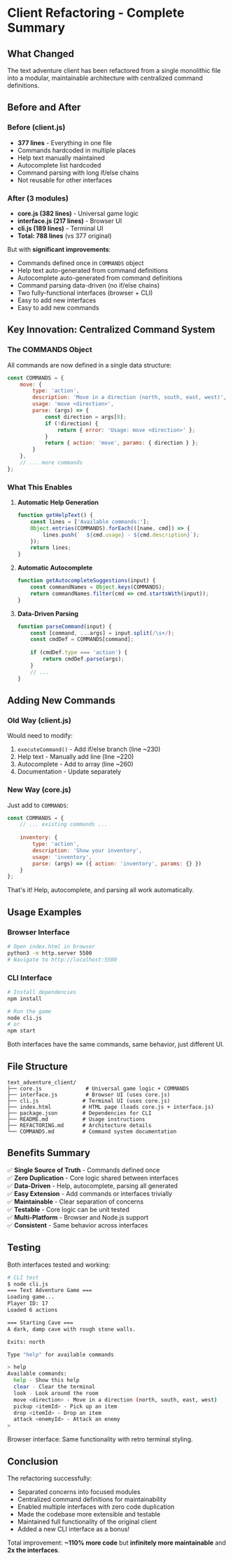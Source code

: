 # Client Refactoring - Complete Summary

## What Changed

The text adventure client has been refactored from a single monolithic file into a modular, maintainable architecture with centralized command definitions.

## Before and After

### Before (client.js)
- **377 lines** - Everything in one file
- Commands hardcoded in multiple places
- Help text manually maintained
- Autocomplete list hardcoded
- Command parsing with long if/else chains
- Not reusable for other interfaces

### After (3 modules)
- **core.js (382 lines)** - Universal game logic
- **interface.js (217 lines)** - Browser UI
- **cli.js (189 lines)** - Terminal UI
- **Total: 788 lines** (vs 377 original)

But with **significant improvements**:
- Commands defined once in `COMMANDS` object
- Help text auto-generated from command definitions
- Autocomplete auto-generated from command definitions
- Command parsing data-driven (no if/else chains)
- Two fully-functional interfaces (browser + CLI)
- Easy to add new interfaces
- Easy to add new commands

## Key Innovation: Centralized Command System

### The COMMANDS Object

All commands are now defined in a single data structure:

```javascript
const COMMANDS = {
    move: {
        type: 'action',
        description: 'Move in a direction (north, south, east, west)',
        usage: 'move <direction>',
        parse: (args) => {
            const direction = args[0];
            if (!direction) {
                return { error: 'Usage: move <direction>' };
            }
            return { action: 'move', params: { direction } };
        }
    },
    // ... more commands
};
```

### What This Enables

1. **Automatic Help Generation**
   ```javascript
   function getHelpText() {
       const lines = ['Available commands:'];
       Object.entries(COMMANDS).forEach(([name, cmd]) => {
           lines.push(`  ${cmd.usage} - ${cmd.description}`);
       });
       return lines;
   }
   ```

2. **Automatic Autocomplete**
   ```javascript
   function getAutocompleteSuggestions(input) {
       const commandNames = Object.keys(COMMANDS);
       return commandNames.filter(cmd => cmd.startsWith(input));
   }
   ```

3. **Data-Driven Parsing**
   ```javascript
   function parseCommand(input) {
       const [command, ...args] = input.split(/\s+/);
       const cmdDef = COMMANDS[command];
       
       if (cmdDef.type === 'action') {
           return cmdDef.parse(args);
       }
       // ...
   }
   ```

## Adding New Commands

### Old Way (client.js)
Would need to modify:
1. `executeCommand()` - Add if/else branch (line ~230)
2. Help text - Manually add line (line ~220)
3. Autocomplete - Add to array (line ~260)
4. Documentation - Update separately

### New Way (core.js)
Just add to `COMMANDS`:
```javascript
const COMMANDS = {
    // ... existing commands ...
    
    inventory: {
        type: 'action',
        description: 'Show your inventory',
        usage: 'inventory',
        parse: (args) => ({ action: 'inventory', params: {} })
    }
};
```

That's it! Help, autocomplete, and parsing all work automatically.

## Usage Examples

### Browser Interface
```bash
# Open index.html in browser
python3 -m http.server 5500
# Navigate to http://localhost:5500
```

### CLI Interface
```bash
# Install dependencies
npm install

# Run the game
node cli.js
# or
npm start
```

Both interfaces have the same commands, same behavior, just different UI.

## File Structure

```
text_adventure_client/
├── core.js              # Universal game logic + COMMANDS
├── interface.js         # Browser UI (uses core.js)
├── cli.js              # Terminal UI (uses core.js)
├── index.html          # HTML page (loads core.js + interface.js)
├── package.json        # Dependencies for CLI
├── README.md           # Usage instructions
├── REFACTORING.md      # Architecture details
└── COMMANDS.md         # Command system documentation
```

## Benefits Summary

✅ **Single Source of Truth** - Commands defined once  
✅ **Zero Duplication** - Core logic shared between interfaces  
✅ **Data-Driven** - Help, autocomplete, parsing all generated  
✅ **Easy Extension** - Add commands or interfaces trivially  
✅ **Maintainable** - Clear separation of concerns  
✅ **Testable** - Core logic can be unit tested  
✅ **Multi-Platform** - Browser and Node.js support  
✅ **Consistent** - Same behavior across interfaces  

## Testing

Both interfaces tested and working:

```bash
# CLI test
$ node cli.js
=== Text Adventure Game ===
Loading game...
Player ID: 17
Loaded 6 actions

=== Starting Cave ===
A dark, damp cave with rough stone walls.

Exits: north

Type "help" for available commands

> help
Available commands:
  help - Show this help
  clear - Clear the terminal
  look - Look around the room
  move <direction> - Move in a direction (north, south, east, west)
  pickup <itemId> - Pick up an item
  drop <itemId> - Drop an item
  attack <enemyId> - Attack an enemy
>
```

Browser interface: Same functionality with retro terminal styling.

## Conclusion

The refactoring successfully:
- Separated concerns into focused modules
- Centralized command definitions for maintainability
- Enabled multiple interfaces with zero code duplication
- Made the codebase more extensible and testable
- Maintained full functionality of the original client
- Added a new CLI interface as a bonus!

Total improvement: **~110% more code** but **infinitely more maintainable** and **2x the interfaces**.
